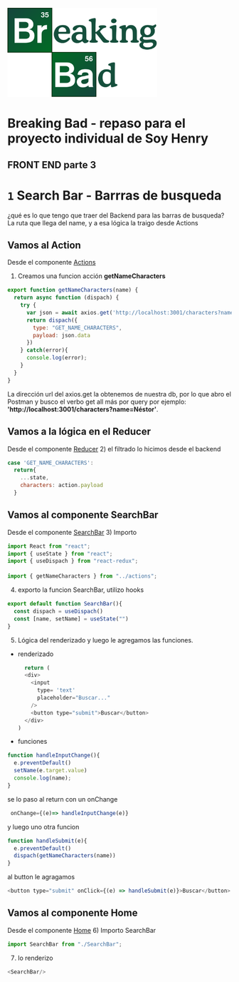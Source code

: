 <p align="left">
  <img height="200" src="./bb.png" />
</p>

# Breaking Bad - repaso para el proyecto individual de Soy Henry

## FRONT END parte 3
# `1` Search Bar - Barrras de busqueda
¿qué es lo que tengo que traer del Backend para las barras de busqueda?
La ruta que llega del name, y a esa lógica la traigo desde Actions
## Vamos al Action
Desde el componente [Actions](client/src/actions/index.js)
1) Creamos una funcion acción **getNameCharacters**
```js
export function getNameCharacters(name) {
  return async function (dispach) {
    try {
      var json = await axios.get('http://localhost:3001/characters?name=' + name);
      return dispach({
        type: "GET_NAME_CHARACTERS",
        payload: json.data
      })
    } catch(error){
      console.log(error);
    }
  }
}
```
La dirección url del axios.get la obtenemos de nuestra db, por lo que abro el Postman y busco el verbo get all más por query por ejemplo: **'http://localhost:3001/characters?name=Néstor'**.
## Vamos a la lógica en el Reducer
Desde el componente [Reducer](client/src/reducer/index.js)
2) el filtrado lo hicimos desde el backend 
```js
case 'GET_NAME_CHARACTERS':
  return{
    ...state,
    characters: action.payload
  }
```
## Vamos al componente SearchBar
Desde el componente [SearchBar](client/src/components/SearchBar.jsx)
3) Importo
```js
import React from "react";
import { useState } from "react";
import { useDispach } from "react-redux";

import { getNameCharacters } from "../actions";
```
4) exporto la funcion SearchBar, utilizo hooks
```js
export default function SearchBar(){
  const dispach = useDispach()
  const [name, setName] = useState("")
}
```
5) Lógica del renderizado y luego le agregamos las funciones.

  * renderizado
    ```js
      return (
      <div>
        <input
          type= 'text'
          placeholder="Buscar..."
        />
        <button type="submit">Buscar</button>
      </div>
    )
    ```
  * funciones
  ```js
  function handleInputChange(){
    e.preventDefault()
    setName(e.target.value)
    console.log(name);
  }
  ```
  se lo paso al return con un onChange
  ```js
   onChange={(e)=> handleInputChange(e)}
  ```
  y luego uno otra funcion
  ```js
  function handleSubmit(e){
    e.preventDefault()
    dispach(getNameCharacters(name))
  }
  ```
  al button le agragamos
  ```js
  <button type="submit" onClick={(e) => handleSubmit(e)}>Buscar</button>
  ```
  ## Vamos al componente Home
Desde el componente [Home](client/src/components/Home.jsx)
6) Importo SearchBar
```js
import SearchBar from "./SearchBar";
```
7) lo renderizo
```js
<SearchBar/>
```